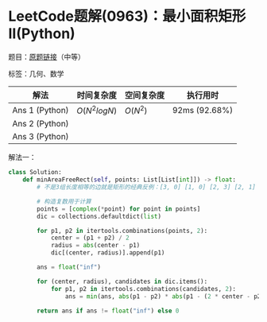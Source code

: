 # LeetCode题解(0963)：最小面积矩形II(Python)

题目：[原题链接](https://leetcode-cn.com/problems/minimum-area-rectangle-ii/)（中等）

标签：几何、数学

| 解法           | 时间复杂度   | 空间复杂度 | 执行用时      |
| -------------- | ------------ | ---------- | ------------- |
| Ans 1 (Python) | $O(N^2logN)$ | $O(N^2)$   | 92ms (92.68%) |
| Ans 2 (Python) |              |            |               |
| Ans 3 (Python) |              |            |               |

解法一：

```python
class Solution:
    def minAreaFreeRect(self, points: List[List[int]]) -> float:
        # 不是3组长度相等的边就是矩形的经典反例：[3, 0] [1, 0] [2, 3] [2, 1]

        # 构造复数用于计算
        points = [complex(*point) for point in points]
        dic = collections.defaultdict(list)

        for p1, p2 in itertools.combinations(points, 2):
            center = (p1 + p2) / 2
            radius = abs(center - p1)
            dic[(center, radius)].append(p1)

        ans = float("inf")

        for (center, radius), candidates in dic.items():
            for p1, p2 in itertools.combinations(candidates, 2):
                ans = min(ans, abs(p1 - p2) * abs(p1 - (2 * center - p2)))

        return ans if ans != float("inf") else 0
```